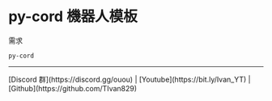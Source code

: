# py-cord 機器人模板
需求
```
py-cord
```
<hr>
[Discord 群](https://discord.gg/ouou) | [Youtube](https://bit.ly/Ivan_YT) | [Github](https://github.com/TIvan829)
